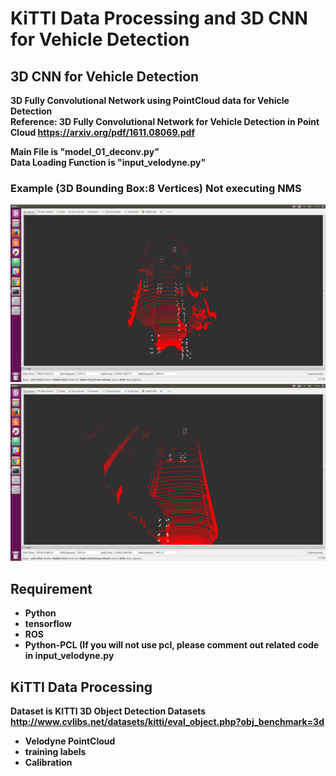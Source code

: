 # KiTTI Data Processing and 3D CNN for Vehicle Detection
## 3D CNN for Vehicle Detection
<b>3D Fully Convolutional Network using PointCloud data for Vehicle Detection<b>  
Reference: <b>3D Fully Convolutional Network for Vehicle Detection in Point Cloud<b> 
<https://arxiv.org/pdf/1611.08069.pdf>  

Main File is "model_01_deconv.py"  
Data Loading Function is "input_velodyne.py"  

### Example (3D Bounding Box:8 Vertices) Not executing NMS
<img src="./image/test_3000.png"/>  
<img src="./image/test_5000.png"/>  

## Requirement
- Python
- tensorflow
- ROS
- Python-PCL (If you will not use pcl, please comment out related code in input_velodyne.py


## KiTTI Data Processing
<b>Dataset is KITTI 3D Object Detection Datasets<b>  
<http://www.cvlibs.net/datasets/kitti/eval_object.php?obj_benchmark=3d>
- Velodyne PointCloud
- training labels
- Calibration
